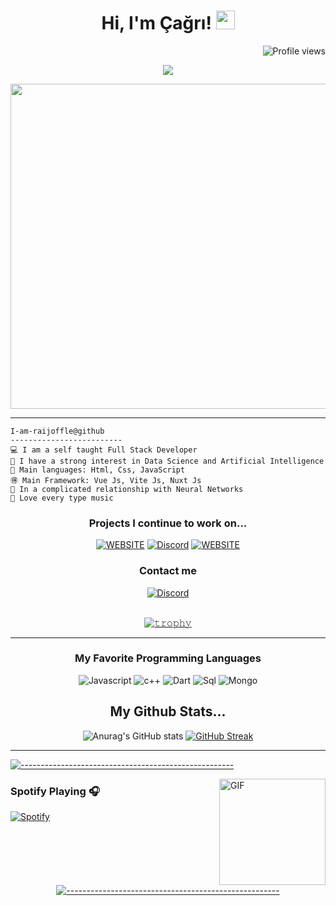 <h1 align="center">
Hi, I'm Çağrı!
  <img src="https://media.giphy.com/media/hvRJCLFzcasrR4ia7z/giphy.gif" width="30"></h1>
 <img src="https://gpvc.arturio.dev/I-am-vishalmaurya" alt="Profile views" align='right'/>
<br/>

<!-- Typing SVG by DenverCoder1 - https://github.com/DenverCoder1/readme-typing-svg -->
<p align="center"><img src="https://readme-typing-svg.herokuapp.com?lines=Computer+Science+Student;Full+Stack+Web+Developer;Always%20learning%20new%20things&center=true&width=380&height=45"></a>
</p>

<div align="center">
<img src="https://github.com/Raijoffle/Raijoffle/blob/main/regal-t-bullet-train.gif" width="520" />
</div>


<hr>

```
I-am-raijoffle@github
-------------------------
💻 I am a self taught Full Stack Developer
📝 I have a strong interest in Data Science and Artificial Intelligence
🌟 Main languages: Html, Css, JavaScript
🉐 Main Framework: Vue Js, Vite Js, Nuxt Js
💖 In a complicated relationship with Neural Networks
🎵 Love every type music
```
<div align="center">
<h3>Projects I continue to work on...</h3>

<a href="https://export.raijoffle.com" target="_blank">![WEBSITE](https://img.shields.io/badge/export.raijoffle.com-red?style=for-the-badge)</a>
<a target="_blank" href="https://discord.com/users/455086518856581161"><img alt="Discord" src="https://img.shields.io/badge/Project Details...-%237289DA.svg?style=for-the-badge&logo=discord&logoColor=white"/></a>
<a href="https://company.raijoffle.com" target="_blank">![WEBSITE](https://img.shields.io/badge/company.raijoffle.com-blue?style=for-the-badge)</a>
  </div>  

<div align="center">
<h3>Contact me</h3>
  
  <a href="https://discord.com/users/455086518856581161">
<img alt="Discord" src="https://img.shields.io/badge/Discord-Raijoffle💓Çağrı ✿!%230001-7289DA?style=for-the-badge&logo=discord&logoColor=white"></a>  
</div>
  <br/>
  
  
<div align="center">
  
[![𝚝𝚛𝚘𝚙𝚑𝚢](https://github-profile-trophy.vercel.app/?username=Raijoffle&column=8&margin-w=10&margin-h=0&no-bg=true&no-frame=true&theme=dark_dimmed)](https://github.com/raijoffle)
</div> 

<hr>


<h3 align="center">My Favorite Programming Languages</h3>
<p align="center">
  <img alt="Javascript" src="https://img.shields.io/badge/-JavaScript-090909?style=for-the-badge&logo=JavaScript&logoColor=E9D54D"></a> 
  <img alt="c++" src="https://img.shields.io/badge/c++-000000.svg?style=for-the-badge&logo=c%2B%2B&logoColor=005494"></a> 
  <img alt="Dart" src="https://img.shields.io/badge/python-000000?style=for-the-badge&logo=python&logoColor=f2c83f"></a>    
  <img alt="Sql" src="https://img.shields.io/badge/c%23-000000.svg?style=for-the-badge&logo=c-sharp&logoColor=239120"></a> 
  <img alt="Mongo" src="https://img.shields.io/badge/.NET-000000?style=for-the-badge&logo=.net&logoColor=c792ea"></a> 
</p>


<div align="center">
<h2 align="center">My Github Stats...</h2>
  
![Anurag's GitHub stats](https://github-readme-stats.vercel.app/api?username=Raijoffle&show_icons=true&theme=tokyonight)
[![GitHub Streak](http://github-readme-streak-stats.herokuapp.com?user=raijoffle&theme=tokyonight&mode=daily)](https://git.io/streak-stats)
</div>
<hr>

[![-----------------------------------------------------](
https://raw.githubusercontent.com/andreasbm/readme/master/assets/lines/aqua.png)](https://github.com/BaseMax?tab=repositories)
</div>

<img align="right" alt="GIF" height="170px" src="https://media.giphy.com/media/J5B1Y8QZnzXXbLQIBu/giphy.gif" />

### Spotify Playing 🎧

[![Spotify](https://novatorem.bgstatic.vercel.app/api/spotify)](https://open.spotify.com/user/mesutb1)

<div align="center">
  
[![-----------------------------------------------------](
https://raw.githubusercontent.com/andreasbm/readme/master/assets/lines/aqua.png)](https://github.com/BaseMax?tab=repositories)
</div>

